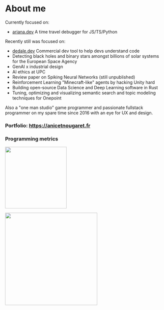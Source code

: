 # About me

Currently focused on:
- [ariana.dev](https://ariana.dev) A time travel debugger for JS/TS/Python

Recently still was focused on:
- [dedale.dev](https://dedale.dev) Commercial dev tool to help devs understand code
- Detecting black holes and binary stars amongst billions of solar systems for the European Space Agency
- GenAI x industrial design
- AI ethics at UPC
- Review paper on Spiking Neural Networks (still unpublished)
- Reinforcement Learning "Minecraft-like" agents by hacking Unity hard
- Building open-source Data Science and Deep Learning software in Rust
- Tuning, optimizing and visualizing semantic search and topic modeling techniques for Onepoint

Also a "one man studio" game programmer and passionate fullstack programmer on my spare time since 2016 with an eye for UX and design.

### Portfolio: https://anicetnougaret.fr
  
### Programming metrics

<img
  height="200"
  src="https://cr-ss-service.azurewebsites.net/api/ScreenShot?widget=summary&username=anicetngrt&badges=3&show-avatar=false&style=--header-bg-color:%23000;--border-radius:10px"
/>

<img
  height="300"
  src="https://cr-skills-chart-widget.azurewebsites.net/api/api?username=anicetngrt&skills=JavaScript,TypeScript,Rust,Python,HTML,CSS,C%2B%2B,C,Java,Elixir,Svelte&width=640"
/>
